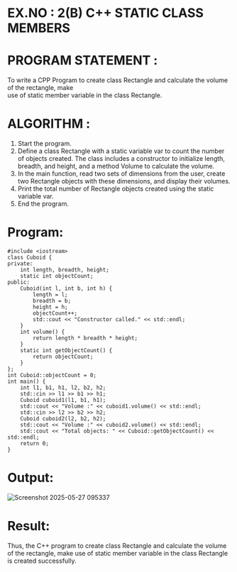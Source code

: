 
# EX.NO : 2(B)  C++ STATIC CLASS MEMBERS  

# PROGRAM STATEMENT :  

To write a CPP Program to create class Rectangle and calculate the volume of the rectangle, make  
use of static member variable in the class Rectangle.  

# ALGORITHM :  
1. Start the program.  
2. Define a class Rectangle with a static variable var to count the number of objects created. The  class includes a constructor to initialize length, breadth, and height, and a method Volume to  calculate the volume.  
3. In the main function, read two sets of dimensions from the user, create two Rectangle objects  with these dimensions, and display their volumes.  
4. Print the total number of Rectangle objects created using the static variable var.  
5. End the program.

# Program: 

```
#include <iostream> 
class Cuboid { 
private: 
    int length, breadth, height; 
    static int objectCount;  
public: 
    Cuboid(int l, int b, int h) { 
        length = l; 
        breadth = b; 
        height = h; 
        objectCount++;   
        std::cout << "Constructor called." << std::endl; 
    } 
    int volume() { 
        return length * breadth * height; 
    } 
    static int getObjectCount() { 
        return objectCount; 
    } 
}; 
int Cuboid::objectCount = 0; 
int main() { 
    int l1, b1, h1, l2, b2, h2; 
    std::cin >> l1 >> b1 >> h1; 
    Cuboid cuboid1(l1, b1, h1); 
    std::cout << "Volume :" << cuboid1.volume() << std::endl; 
    std::cin >> l2 >> b2 >> h2; 
    Cuboid cuboid2(l2, b2, h2); 
    std::cout << "Volume :" << cuboid2.volume() << std::endl; 
    std::cout << "Total objects: " << Cuboid::getObjectCount() << std::endl; 
    return 0; 
}
```

# Output: 

![Screenshot 2025-05-27 095337](https://github.com/user-attachments/assets/91ab400e-984d-4e68-b01d-7e60042d5e93)

# Result:

Thus, the C++ program to create class Rectangle and calculate the volume of the rectangle, make use of static member variable in the class Rectangle is created successfully. 
